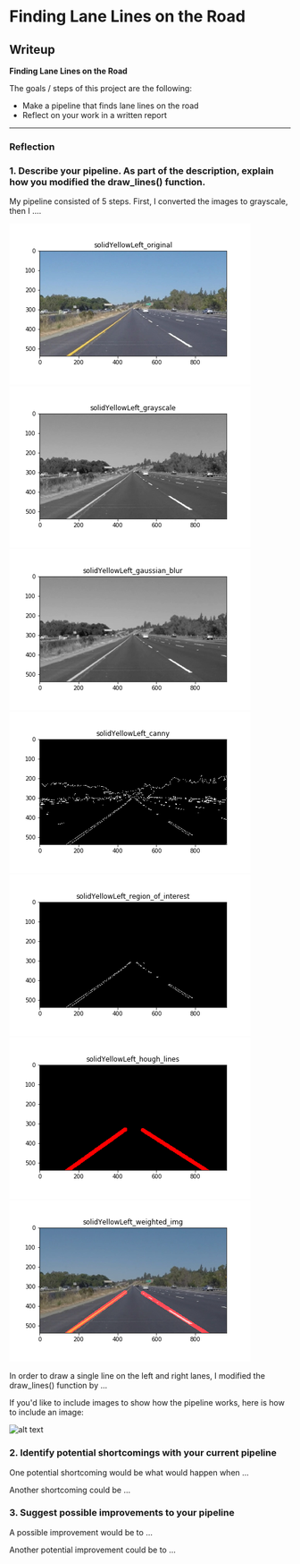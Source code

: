 # **Finding Lane Lines on the Road**

## Writeup

**Finding Lane Lines on the Road**

The goals / steps of this project are the following:
* Make a pipeline that finds lane lines on the road
* Reflect on your work in a written report


[//]: # (Image References)

[image1]: ./examples/grayscale.jpg "Grayscale"

---

### Reflection

### 1. Describe your pipeline. As part of the description, explain how you modified the draw_lines() function.

My pipeline consisted of 5 steps. First, I converted the images to grayscale, then I ....

![original](test_images_output_improved/solidYellowLeft_original.png)
![grayscale](test_images_output_improved/solidYellowLeft_grayscale.png)
![gaussian_blur](test_images_output_improved/solidYellowLeft_gaussian_blur.png)
![canny](test_images_output_improved/solidYellowLeft_canny.png)
![region_of_interest](test_images_output_improved/solidYellowLeft_region_of_interest.png)
![hough_lines](test_images_output_improved/solidYellowLeft_hough_lines.png)
![weighted_img](test_images_output_improved/solidYellowLeft_weighted_img.png)

In order to draw a single line on the left and right lanes, I modified the draw_lines() function by ...

If you'd like to include images to show how the pipeline works, here is how to include an image:

![alt text][image1]


### 2. Identify potential shortcomings with your current pipeline


One potential shortcoming would be what would happen when ...

Another shortcoming could be ...


### 3. Suggest possible improvements to your pipeline

A possible improvement would be to ...

Another potential improvement could be to ...
